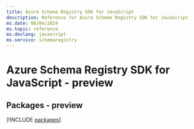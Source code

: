 ```yaml
---
title: Azure Schema Registry SDK for JavaScript
description: Reference for Azure Schema Registry SDK for JavaScript
ms.date: 06/04/2024
ms.topic: reference
ms.devlang: javascript
ms.service: schemaregistry
---
```

# Azure Schema Registry SDK for JavaScript - preview
## Packages - preview
[!INCLUDE [packages](schema-registry-index.md)]